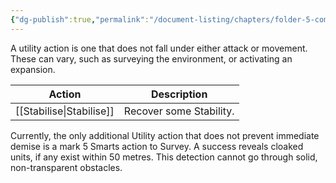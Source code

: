 ```yaml
---
{"dg-publish":true,"permalink":"/document-listing/chapters/folder-5-combat-actions/utility-actions/"}
---
```


A utility action is one that does not fall under either attack or movement. These can vary, such as surveying the environment, or activating an expansion.


| Action        | Description             |
| ------------- | ----------------------- |
| [[Stabilise\|Stabilise]] | Recover some Stability. |



Currently, the only additional Utility action that does not prevent immediate demise is a mark 5 Smarts action to Survey. A success reveals cloaked units, if any exist within 50 metres. This detection cannot go through solid, non-transparent obstacles.
